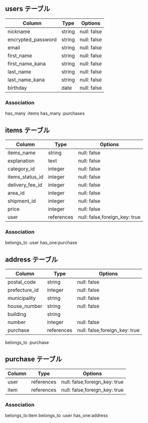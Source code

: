 ## users テーブル

| Column               | Type     | Options     |
| ----------           | ------   | ----------- |
| nickname             | string   | null: false |
| encrypted_password   | string   | null: false |
| email                | string   | null: false |
| first_name           | string   | null: false |
| first_name_kana      | string   | null: false |
| last_name            | string   | null: false |
| last_name_kana       | string   | null: false |
| birthday             | date     | null: false |


### Association
has_many :items
has_many :purchases


## items テーブル

| Column           | Type         | Options                         |
| ------------     | ------       | -----------------------------   |
| items_name       | string       | null: false                     |
| explanation      | text         | null: false                     |
| category_id      | integer      | null: false                     |
| items_status_id  | integer      | null: false                     |
| delivery_fee_id  | integer      | null: false                     |
| area_id          | integer      | null: false                     |
| shipment_id      | integer      | null: false                     |
| price            | integer      | null: false                     |
| user             | references   | null: false,foreign_key: true   |




### Association

belongs_to :user
has_one:purchase 




## address テーブル

| Column         | Type       | Options                         |
| ----------     | ------     | -----------                     |
| postal_code    | string     | null: false                     |
| prefecture_id  | integer    | null: false                     |
| municipality   | string     | null: false                     |
| house_number   | string     | null: false                     |
| building       | string     |                                 |
| number         | integer    | null: false                     |
| purchase       | references | null: false,foreign_key: true   |


belongs_to :purchase



## purchase テーブル



| Column     | Type       | Options                         |
| ---------- | ------     | -----------                     |
| user       | references | null: false,foreign_key: true   |
| item       | references | null: false,foreign_key: true   |



### Association


belongs_to:item 
belongs_to :user
has_one:address











